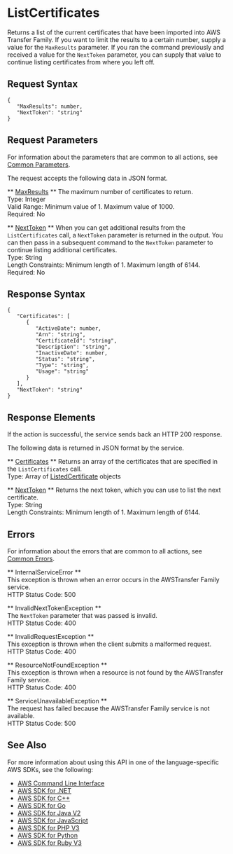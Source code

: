 # ListCertificates<a name="API_ListCertificates"></a>

Returns a list of the current certificates that have been imported into AWS Transfer Family\. If you want to limit the results to a certain number, supply a value for the `MaxResults` parameter\. If you ran the command previously and received a value for the `NextToken` parameter, you can supply that value to continue listing certificates from where you left off\.

## Request Syntax<a name="API_ListCertificates_RequestSyntax"></a>

```
{
   "MaxResults": number,
   "NextToken": "string"
}
```

## Request Parameters<a name="API_ListCertificates_RequestParameters"></a>

For information about the parameters that are common to all actions, see [Common Parameters](CommonParameters.md)\.

The request accepts the following data in JSON format\.

 ** [MaxResults](#API_ListCertificates_RequestSyntax) **   <a name="TransferFamily-ListCertificates-request-MaxResults"></a>
The maximum number of certificates to return\.  
Type: Integer  
Valid Range: Minimum value of 1\. Maximum value of 1000\.  
Required: No

 ** [NextToken](#API_ListCertificates_RequestSyntax) **   <a name="TransferFamily-ListCertificates-request-NextToken"></a>
When you can get additional results from the `ListCertificates` call, a `NextToken` parameter is returned in the output\. You can then pass in a subsequent command to the `NextToken` parameter to continue listing additional certificates\.  
Type: String  
Length Constraints: Minimum length of 1\. Maximum length of 6144\.  
Required: No

## Response Syntax<a name="API_ListCertificates_ResponseSyntax"></a>

```
{
   "Certificates": [ 
      { 
         "ActiveDate": number,
         "Arn": "string",
         "CertificateId": "string",
         "Description": "string",
         "InactiveDate": number,
         "Status": "string",
         "Type": "string",
         "Usage": "string"
      }
   ],
   "NextToken": "string"
}
```

## Response Elements<a name="API_ListCertificates_ResponseElements"></a>

If the action is successful, the service sends back an HTTP 200 response\.

The following data is returned in JSON format by the service\.

 ** [Certificates](#API_ListCertificates_ResponseSyntax) **   <a name="TransferFamily-ListCertificates-response-Certificates"></a>
Returns an array of the certificates that are specified in the `ListCertificates` call\.  
Type: Array of [ListedCertificate](API_ListedCertificate.md) objects

 ** [NextToken](#API_ListCertificates_ResponseSyntax) **   <a name="TransferFamily-ListCertificates-response-NextToken"></a>
Returns the next token, which you can use to list the next certificate\.  
Type: String  
Length Constraints: Minimum length of 1\. Maximum length of 6144\.

## Errors<a name="API_ListCertificates_Errors"></a>

For information about the errors that are common to all actions, see [Common Errors](CommonErrors.md)\.

 ** InternalServiceError **   
This exception is thrown when an error occurs in the AWSTransfer Family service\.  
HTTP Status Code: 500

 ** InvalidNextTokenException **   
The `NextToken` parameter that was passed is invalid\.  
HTTP Status Code: 400

 ** InvalidRequestException **   
This exception is thrown when the client submits a malformed request\.  
HTTP Status Code: 400

 ** ResourceNotFoundException **   
This exception is thrown when a resource is not found by the AWSTransfer Family service\.  
HTTP Status Code: 400

 ** ServiceUnavailableException **   
The request has failed because the AWSTransfer Family service is not available\.  
HTTP Status Code: 500

## See Also<a name="API_ListCertificates_SeeAlso"></a>

For more information about using this API in one of the language\-specific AWS SDKs, see the following:
+  [AWS Command Line Interface](https://docs.aws.amazon.com/goto/aws-cli/transfer-2018-11-05/ListCertificates) 
+  [AWS SDK for \.NET](https://docs.aws.amazon.com/goto/DotNetSDKV3/transfer-2018-11-05/ListCertificates) 
+  [AWS SDK for C\+\+](https://docs.aws.amazon.com/goto/SdkForCpp/transfer-2018-11-05/ListCertificates) 
+  [AWS SDK for Go](https://docs.aws.amazon.com/goto/SdkForGoV1/transfer-2018-11-05/ListCertificates) 
+  [AWS SDK for Java V2](https://docs.aws.amazon.com/goto/SdkForJavaV2/transfer-2018-11-05/ListCertificates) 
+  [AWS SDK for JavaScript](https://docs.aws.amazon.com/goto/AWSJavaScriptSDK/transfer-2018-11-05/ListCertificates) 
+  [AWS SDK for PHP V3](https://docs.aws.amazon.com/goto/SdkForPHPV3/transfer-2018-11-05/ListCertificates) 
+  [AWS SDK for Python](https://docs.aws.amazon.com/goto/boto3/transfer-2018-11-05/ListCertificates) 
+  [AWS SDK for Ruby V3](https://docs.aws.amazon.com/goto/SdkForRubyV3/transfer-2018-11-05/ListCertificates) 